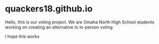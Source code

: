 # quackers18.github.io
Hello, this is our voting project.
We are Omaha North High School students working on creating an alternative to in-person voting

I hope this works 
